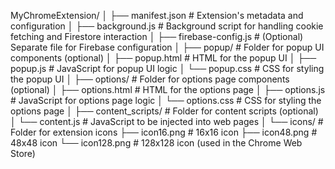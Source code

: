 MyChromeExtension/
│
├── manifest.json # Extension's metadata and configuration
│
├── background.js # Background script for handling cookie fetching and Firestore interaction
│
├── firebase-config.js # (Optional) Separate file for Firebase configuration
│
├── popup/ # Folder for popup UI components (optional)
│ ├── popup.html # HTML for the popup UI
│ ├── popup.js # JavaScript for popup UI logic
│ └── popup.css # CSS for styling the popup UI
│
├── options/ # Folder for options page components (optional)
│ ├── options.html # HTML for the options page
│ ├── options.js # JavaScript for options page logic
│ └── options.css # CSS for styling the options page
│
├── content_scripts/ # Folder for content scripts (optional)
│ └── content.js # JavaScript to be injected into web pages
│
└── icons/ # Folder for extension icons
├── icon16.png # 16x16 icon
├── icon48.png # 48x48 icon
└── icon128.png # 128x128 icon (used in the Chrome Web Store)
